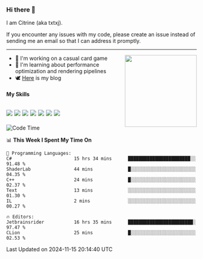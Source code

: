 ### Hi there 👋

I am Citrine (aka txtxj).

If you encounter any issues with my code, please create an issue instead of sending me an email so that I can address it promptly.

---

<img align="right" height="190" src="http://github-profile-summary-cards.vercel.app/api/cards/stats?username=txtxj&theme=vue">

- 🌱 I'm working on a casual card game
- 📖 I'm learning about performance optimization and rendering pipelines
- 🕊️ [Here](https://txtxj.top) is my blog

#### My Skills

![](https://img.shields.io/badge/Unity-000000?logo=unity&logoColor=fff)
![](https://img.shields.io/badge/C%23-239120?logo=csharp&logoColor=fff)
![](https://img.shields.io/badge/Python-3e74a2?logo=python&logoColor=fff)
![](https://img.shields.io/badge/C++-65318e?logo=cplusplus&logoColor=fff)
![](https://img.shields.io/badge/Vue-4FC08D?logo=vuedotjs&logoColor=fff)
![](https://img.shields.io/badge/Blender-f5792a?logo=blender&logoColor=fff)
![](https://img.shields.io/badge/MS%20SQL-cc2927?logo=microsoftsqlserver&logoColor=fff)
---

<!--START_SECTION:waka-->
![Code Time](http://img.shields.io/badge/Code%20Time-2%2C239%20hrs%2053%20mins-blue)

📊 **This Week I Spent My Time On** 

```text
💬 Programming Languages: 
C#                       15 hrs 34 mins      ███████████████████████░░   91.48 % 
ShaderLab                44 mins             █░░░░░░░░░░░░░░░░░░░░░░░░   04.35 % 
C++                      24 mins             █░░░░░░░░░░░░░░░░░░░░░░░░   02.37 % 
Text                     13 mins             ░░░░░░░░░░░░░░░░░░░░░░░░░   01.30 % 
IL                       2 mins              ░░░░░░░░░░░░░░░░░░░░░░░░░   00.27 % 

🔥 Editors: 
Jetbrainsrider           16 hrs 35 mins      ████████████████████████░   97.47 % 
CLion                    25 mins             █░░░░░░░░░░░░░░░░░░░░░░░░   02.53 % 
```


 Last Updated on 2024-11-15 20:14:40 UTC
<!--END_SECTION:waka-->
